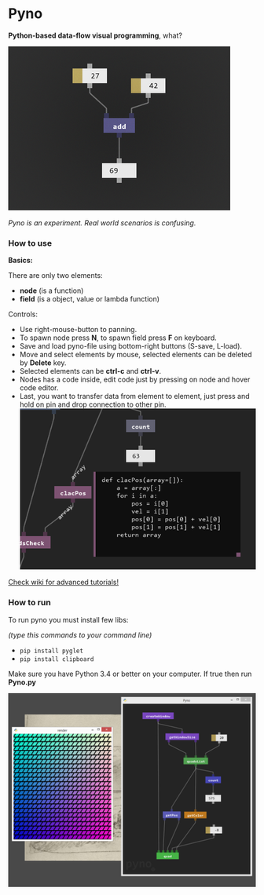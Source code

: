 # Pyno
**Python-based data-flow visual programming**, what?

![Pyno](screenshots/start.png)

*Pyno is an experiment. Real world scenarios is confusing.*

### How to use
**Basics:**

There are only two elements:
- **node** (is a function)
- **field** (is a object, value or lambda function)

Controls:
- Use right-mouse-button to panning.
- To spawn node press **N**, to spawn field press **F** on keyboard.
- Save and load pyno-file using bottom-right buttons (S-save, L-load).
- Move and select elements by mouse, selected elements can be deleted by **Delete** key.
- Selected elements can be **ctrl-c** and **ctrl-v**.
- Nodes has a code inside, edit code just by pressing on node and hover code editor.
- Last, you want to transfer data from element to element, just press and hold on pin and drop connection to other pin.
![Pyno](screenshots/edit.png)

[Check wiki for advanced tutorials!](https://github.com/honix/Pyno/wiki)

### How to run
To run pyno you must install few libs:

*(type this commands to your command line)*

* ```pip install pyglet```
* ```pip install clipboard```

Make sure you have Python 3.4 or better on your computer. If true then run **Pyno.py**

![Pyno](screenshots/mass_render.png)
